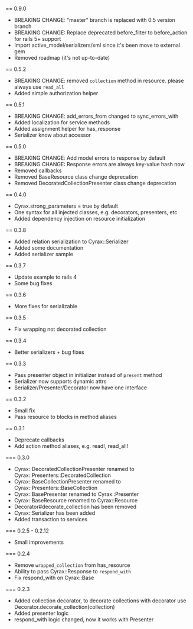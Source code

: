== 0.9.0
* BREAKING CHANGE: "master" branch is replaced with 0.5 version branch
* BREAKING CHANGE: Replace deprecated before_filter to before_action for rails 5+ support
* Import active_model/serializers/xml since it's been move to external gem
* Removed roadmap (it's not up-to-date)

== 0.5.2
* BREAKING CHANGE: removed `collection` method in resource. please always use `read_all`
* Added simple authorization helper

== 0.5.1
* BREAKING CHANGE: add_errors_from changed to sync_errors_with
* Added localization for service methods
* Added assignment helper for has_response
* Serializer know about accessor

== 0.5.0
* BREAKING CHANGE: Add model errors to response by default
* BREAKING CHANGE: Response errors are always key-value hash now
* Removed callbacks
* Removed BaseResource class change deprecation
* Removed DecoratedCollectionPresenter class change deprecation

== 0.4.0
* Cyrax.strong_parameters = true by default
* One syntax for all injected classes, e.g. decorators, presenters, etc
* Added dependency injection on resource initialization

== 0.3.8
* Added relation serialization to Cyrax::Serializer
* Added some documentation
* Added serializer sample

== 0.3.7
* Update example to rails 4
* Some bug fixes

== 0.3.6
* More fixes for serializable

== 0.3.5
* Fix wrapping not decorated collection

== 0.3.4
* Better serializers + bug fixes

== 0.3.3
* Pass presenter object in initializer instead of `present` method
* Serializer now supports dynamic attrs
* Serializer/Presenter/Decorator now have one interface

== 0.3.2
* Small fix
* Pass resource to blocks in method aliases

== 0.3.1
* Deprecate callbacks
* Add action method aliases, e.g. read!, read_all!

=== 0.3.0
* Cyrax::DecoratedCollectionPresenter renamed to Cyrax::Presenters::DecoratedCollection
* Cyrax::BaseCollectionPresenter renamed to Cyrax::Presenters::BaseCollection
* Cyrax::BasePresenter renamed to Cyrax::Presenter
* Cyrax::BaseResource renamed to Cyrax::Resource
* Decorator#decorate_collection has been removed
* Cyrax::Serializer has been added
* Added transaction to services

=== 0.2.5 - 0.2.12
* Small improvements

=== 0.2.4
* Remove `wrapped_collection` from has_resource
* Ability to pass Cyrax::Response to `respond_with`
* Fix respond_with on Cyrax::Base

=== 0.2.3
* Added collection decorator, to decorate collections with decorator use Decorator.decorate_collection(collection)
* Added presenter logic
* respond_with logic changed, now it works with Presenter